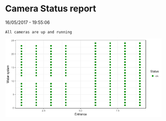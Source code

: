 Camera Status report
================
16/05/2017 - 19:55:06

    All cameras are up and running

![](camreport_files/figure-markdown_github/unnamed-chunk-2-1.png)
